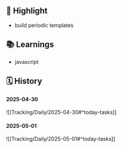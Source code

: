 ## 🌟 Highlight
- build periodic templates
## 📚 Learnings
- javascript
## 🗓️ History
#### 2025-04-30
![[Tracking/Daily/2025-04-30#^today-tasks]]
#### 2025-05-01
![[Tracking/Daily/2025-05-01#^today-tasks]]
